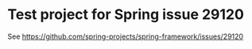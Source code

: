 # Test project for Spring issue 29120

See https://github.com/spring-projects/spring-framework/issues/29120

